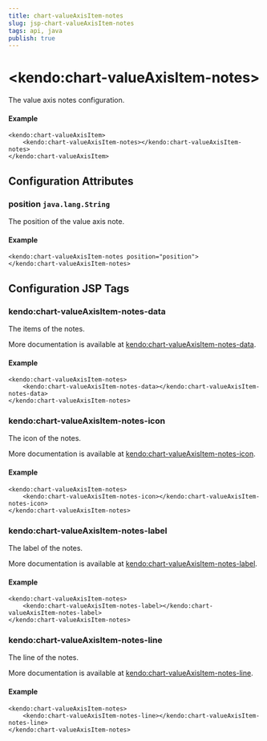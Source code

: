 ```yaml
---
title: chart-valueAxisItem-notes
slug: jsp-chart-valueAxisItem-notes
tags: api, java
publish: true
---
```


# \<kendo:chart-valueAxisItem-notes\>

The value axis notes configuration.

#### Example
    <kendo:chart-valueAxisItem>
        <kendo:chart-valueAxisItem-notes></kendo:chart-valueAxisItem-notes>
    </kendo:chart-valueAxisItem>

## Configuration Attributes

### position `java.lang.String`

The position of the value axis note.

#### Example
    <kendo:chart-valueAxisItem-notes position="position">
    </kendo:chart-valueAxisItem-notes>


##  Configuration JSP Tags

### kendo:chart-valueAxisItem-notes-data

The items of the notes.

More documentation is available at [kendo:chart-valueAxisItem-notes-data](/kendo-ui/api/wrappers/jsp/chart/valueaxisitem-notes-data).

#### Example

    <kendo:chart-valueAxisItem-notes>
        <kendo:chart-valueAxisItem-notes-data></kendo:chart-valueAxisItem-notes-data>
    </kendo:chart-valueAxisItem-notes>

### kendo:chart-valueAxisItem-notes-icon

The icon of the notes.

More documentation is available at [kendo:chart-valueAxisItem-notes-icon](/kendo-ui/api/wrappers/jsp/chart/valueaxisitem-notes-icon).

#### Example

    <kendo:chart-valueAxisItem-notes>
        <kendo:chart-valueAxisItem-notes-icon></kendo:chart-valueAxisItem-notes-icon>
    </kendo:chart-valueAxisItem-notes>

### kendo:chart-valueAxisItem-notes-label

The label of the notes.

More documentation is available at [kendo:chart-valueAxisItem-notes-label](/kendo-ui/api/wrappers/jsp/chart/valueaxisitem-notes-label).

#### Example

    <kendo:chart-valueAxisItem-notes>
        <kendo:chart-valueAxisItem-notes-label></kendo:chart-valueAxisItem-notes-label>
    </kendo:chart-valueAxisItem-notes>

### kendo:chart-valueAxisItem-notes-line

The line of the notes.

More documentation is available at [kendo:chart-valueAxisItem-notes-line](/kendo-ui/api/wrappers/jsp/chart/valueaxisitem-notes-line).

#### Example

    <kendo:chart-valueAxisItem-notes>
        <kendo:chart-valueAxisItem-notes-line></kendo:chart-valueAxisItem-notes-line>
    </kendo:chart-valueAxisItem-notes>

